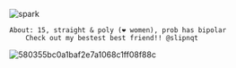 ![spark](https://github.com/user-attachments/assets/53dcd602-5537-40f7-8c16-51401231efe7) 
 
    About: 15, straight & poly (❤ women), prob has bipolar
        Check out my bestest best friend!! @slipnqt

            
![580355bc0a1baf2e7a1068c1ff08f88c](https://github.com/user-attachments/assets/1c332137-6b99-47f8-b629-adacb3db7db5)


<!---
grungedart/grungedart is a ✨ special ✨ repository because its `README.md` (this file) appears on your GitHub profile.
You can click the Preview link to take a look at your changes.
--->
